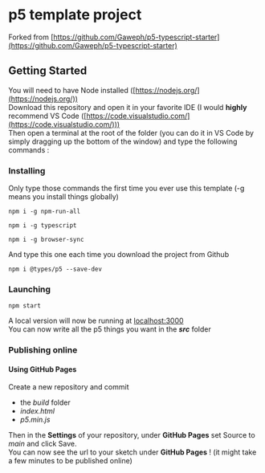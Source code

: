 # p5 template project

Forked from [https://github.com/Gaweph/p5-typescript-starter](https://github.com/Gaweph/p5-typescript-starter)

## Getting Started

You will need to have Node installed ([https://nodejs.org/](https://nodejs.org/))  
Download this repository and open it in your favorite IDE (I would **highly** recommend VS Code ([https://code.visualstudio.com/](https://code.visualstudio.com/)))  
Then open a terminal at the root of the folder (you can do it in VS Code by simply dragging up the bottom of the window) and type the following commands :

### Installing

Only type those commands the first time you ever use this template (-g means you install things globally)

```
npm i -g npm-run-all
```
```
npm i -g typescript
```
```
npm i -g browser-sync
```

And type this one each time you download the project from Github

```
npm i @types/p5 --save-dev
```

### Launching

```
npm start
```

A local version will now be running at [localhost:3000](http://localhost:3000)  
You can now write all the p5 things you want in the __*src*__ folder

### Publishing online

#### Using GitHub Pages

Create a new repository and commit
* the *build* folder
* *index.html*
* *p5.min.js*

Then in the **Settings** of your repository, under **GitHub Pages** set Source to *main* and click Save.  
You can now see the url to your sketch under **GitHub Pages** ! (it might take a few minutes to be published online)

